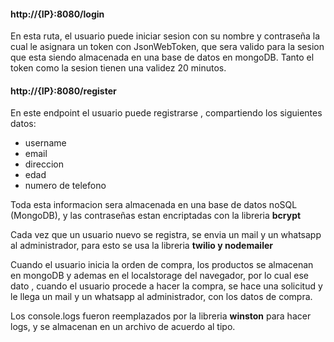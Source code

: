 #### http://{IP}:8080/login
En esta ruta, el usuario puede iniciar sesion con su nombre y contraseña la cual le asignara un token con JsonWebToken, que sera valido para la sesion que esta siendo almacenada en una base de datos en mongoDB. Tanto el token como la sesion tienen una validez 20 minutos.

#### http://{IP}:8080/register
En este endpoint el usuario puede registrarse , compartiendo los siguientes datos:
-   username
-   email
-   direccion
-   edad
-   numero de telefono

Toda esta informacion sera almacenada en una base de datos noSQL (MongoDB), y las contraseñas estan encriptadas con la libreria **bcrypt**

Cada vez que un usuario nuevo se registra, se envia un mail y un whatsapp al administrador, para esto se usa la libreria **twilio y nodemailer**

Cuando el usuario inicia la orden de compra, los productos se almacenan en mongoDB y ademas en el localstorage del navegador, por lo cual ese dato , cuando el usuario procede a hacer la compra, se hace una solicitud y le llega un mail y un whatsapp al administrador, con los datos de compra.

Los console.logs fueron reemplazados por la libreria **winston** para hacer logs, y se almacenan en un archivo de acuerdo al tipo.